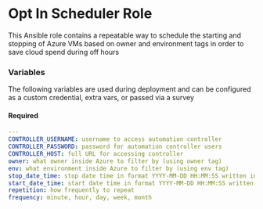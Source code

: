 # Opt In Scheduler Role

This Ansible role contains a repeatable way to schedule the starting and stopping of Azure VMs based on owner and environment tags in order to save cloud spend during off hours

### Variables

The following variables are used during deployment and can be configured as a custom credential, extra vars, or passed via a survey

#### Required
```yaml
---
CONTROLLER_USERNAME: username to access automation controller
CONTROLLER_PASSWORD: password for automation controller users
CONTROLLER_HOST: full URL for accessing controller
owner: what owner inside Azure to filter by (using owner tag)
env: what environment inside Azure to filter by (using env tag)
stop_date_time: stop date time in format YYYY-MM-DD HH:MM:SS written in GMT
start_date_time: start date time in format YYYY-MM-DD HH:MM:SS written in GMT
repetition: how frequently to repeat
frequency: minute, hour, day, week, month
```
